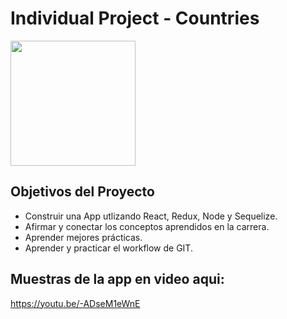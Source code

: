 # Individual Project - Countries

<p align="left">
  <img height="200" src="https://cdn.britannica.com/13/129613-131-30279F20/Flags-world-flags-Country-history-blog-travel-2009.jpg" />
</p>

## Objetivos del Proyecto

- Construir una App utlizando React, Redux, Node y Sequelize.
- Afirmar y conectar los conceptos aprendidos en la carrera.
- Aprender mejores prácticas.
- Aprender y practicar el workflow de GIT.

## Muestras de la app en video aqui: 
https://youtu.be/-ADseM1eWnE
